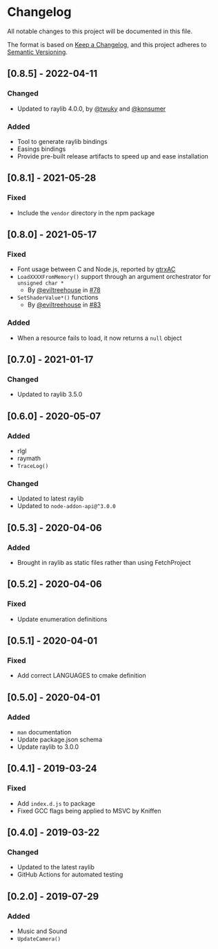 # Changelog
All notable changes to this project will be documented in this file.

The format is based on [Keep a Changelog](https://keepachangelog.com/en/1.0.0/),
and this project adheres to [Semantic Versioning](https://semver.org/spec/v2.0.0.html).

## [0.8.5] - 2022-04-11
### Changed
- Updated to raylib 4.0.0, by [@twuky](https://github.com/twuky) and [@konsumer](https://github.com/konsumer)

### Added
- Tool to generate raylib bindings
- Easings bindings
- Provide pre-built release artifacts to speed up and ease installation

## [0.8.1] - 2021-05-28
### Fixed
- Include the `vendor` directory in the npm package

## [0.8.0] - 2021-05-17
### Fixed
- Font usage between C and Node.js, reported by [gtrxAC](https://github.com/gtrxAC)
- `LoadXXXXFromMemory()` support through an argument orchestrator for `unsigned char *`
  - By [@eviltreehouse](https://github.com/eviltreehouse) in [#78](https://github.com/RobLoach/node-raylib/pull/78)
- `SetShaderValue*()` functions
  - By [@eviltreehouse](https://github.com/eviltreehouse) in [#83](https://github.com/RobLoach/node-raylib/pull/83)
### Added
- When a resource fails to load, it now returns a `null` object

## [0.7.0] - 2021-01-17
### Changed
- Updated to raylib 3.5.0

## [0.6.0] - 2020-05-07
### Added
- rlgl
- raymath
- `TraceLog()`

### Changed
- Updated to latest raylib
- Updated to `node-addon-api@^3.0.0`

## [0.5.3] - 2020-04-06
### Added
- Brought in raylib as static files rather than using FetchProject

## [0.5.2] - 2020-04-06
### Fixed
- Update enumeration definitions

## [0.5.1] - 2020-04-01
### Fixed
- Add correct LANGUAGES to cmake definition

## [0.5.0] - 2020-04-01
### Added
- `man` documentation
- Update package.json schema
- Update raylib to 3.0.0

## [0.4.1] - 2019-03-24
### Fixed
- Add `index.d.js` to package
- Fixed GCC flags being applied to MSVC by Kniffen

## [0.4.0] - 2019-03-22
### Changed
- Updated to the latest raylib
- GitHub Actions for automated testing

## [0.2.0] - 2019-07-29
### Added
- Music and Sound
- `UpdateCamera()`
